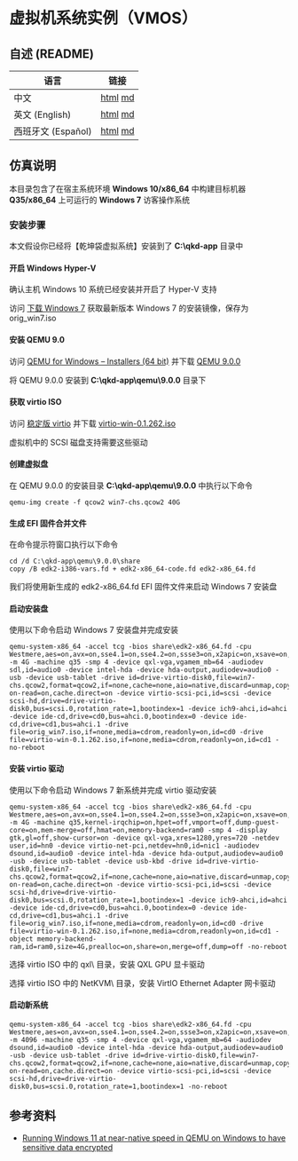 # 虚拟机系统实例（VMOS）

## 自述 (README)

| 语言 | 链接 |
|------|------|
| 中文 | [html](./index.html) [md](./README.md) |
| 英文 (English) | [html](./index.en.html) [md](./README.en.md) |
| 西班牙文 (Español) | [html](./index.es.html) [md](./README.es.md) |

## 仿真说明

本目录包含了在宿主系统环境 **Windows 10/x86_64** 中构建目标机器 **Q35/x86_64** 上可运行的 **Windows 7** 访客操作系统

### 安装步骤

本文假设你已经将【乾坤袋虚拟系统】安装到了 **C:\qkd-app** 目录中

#### 开启 Windows Hyper-V

确认主机 Windows 10 系统已经安装并开启了 Hyper-V 支持

访问 [下载 Windows 7](https://www.microsoft.com/zh-Cn/software-download/windows7) 获取最新版本 Windows 7 的安装镜像，保存为 orig_win7.iso

#### 安装 QEMU 9.0

访问 [QEMU for Windows – Installers (64 bit)](https://qemu.weilnetz.de/w64/) 并下载 [QEMU 9.0.0](https://qemu.weilnetz.de/w64/qemu-w64-setup-20240423.exe)

将 QEMU 9.0.0 安装到 **C:\qkd-app\qemu\9.0.0** 目录下

#### 获取 virtio ISO

访问 [稳定版 virtio](https://fedorapeople.org/groups/virt/virtio-win/direct-downloads/archive-virtio/virtio-win-0.1.262-2/)  并下载 [virtio-win-0.1.262.iso](https://fedorapeople.org/groups/virt/virtio-win/direct-downloads/archive-virtio/virtio-win-0.1.262-2/virtio-win-0.1.262.iso)

虚拟机中的 SCSI 磁盘支持需要这些驱动

#### 创建虚拟盘

在 QEMU 9.0.0 的安装目录 **C:\qkd-app\qemu\9.0.0** 中执行以下命令

```
qemu-img create -f qcow2 win7-chs.qcow2 40G
```

#### 生成 EFI 固件合并文件

在命令提示符窗口执行以下命令


```
cd /d C:\qkd-app\qemu\9.0.0\share
copy /B edk2-i386-vars.fd + edk2-x86_64-code.fd edk2-x86_64.fd
```

我们将使用新生成的 edk2-x86_64.fd EFI 固件文件来启动 Windows 7 安装盘

#### 启动安装盘

使用以下命令启动 Windows 7 安装盘并完成安装

```
qemu-system-x86_64 -accel tcg -bios share\edk2-x86_64.fd -cpu Westmere,aes=on,avx=on,sse4.1=on,sse4.2=on,ssse3=on,x2apic=on,xsave=on,hv_relaxed,hv_spinlocks=0x1fff,hv_vapic,hv_time -m 4G -machine q35 -smp 4 -device qxl-vga,vgamem_mb=64 -audiodev sdl,id=audio0 -device intel-hda -device hda-output,audiodev=audio0 -usb -device usb-tablet -drive id=drive-virtio-disk0,file=win7-chs.qcow2,format=qcow2,if=none,cache=none,aio=native,discard=unmap,copy-on-read=on,cache.direct=on -device virtio-scsi-pci,id=scsi -device scsi-hd,drive=drive-virtio-disk0,bus=scsi.0,rotation_rate=1,bootindex=1 -device ich9-ahci,id=ahci -device ide-cd,drive=cd0,bus=ahci.0,bootindex=0 -device ide-cd,drive=cd1,bus=ahci.1 -drive file=orig_win7.iso,if=none,media=cdrom,readonly=on,id=cd0 -drive file=virtio-win-0.1.262.iso,if=none,media=cdrom,readonly=on,id=cd1 -no-reboot
```

#### 安装 virtio 驱动

使用以下命令启动 Windows 7 新系统并完成 virtio 驱动安装

```
qemu-system-x86_64 -accel tcg -bios share\edk2-x86_64.fd -cpu Westmere,aes=on,avx=on,sse4.1=on,sse4.2=on,ssse3=on,x2apic=on,xsave=on,hv_relaxed,hv_spinlocks=0x1fff,hv_vapic,hv_time -m 4G -machine q35,kernel-irqchip=on,hpet=off,vmport=off,dump-guest-core=on,mem-merge=off,hmat=on,memory-backend=ram0 -smp 4 -display gtk,gl=off,show-cursor=on -device qxl-vga,xres=1280,yres=720 -netdev user,id=hn0 -device virtio-net-pci,netdev=hn0,id=nic1 -audiodev dsound,id=audio0 -device intel-hda -device hda-output,audiodev=audio0 -usb -device usb-tablet -device usb-kbd -drive id=drive-virtio-disk0,file=win7-chs.qcow2,format=qcow2,if=none,cache=none,aio=native,discard=unmap,copy-on-read=on,cache.direct=on -device virtio-scsi-pci,id=scsi -device scsi-hd,drive=drive-virtio-disk0,bus=scsi.0,rotation_rate=1,bootindex=1 -device ich9-ahci,id=ahci -device ide-cd,drive=cd0,bus=ahci.0,bootindex=0 -device ide-cd,drive=cd1,bus=ahci.1 -drive file=orig_win7.iso,if=none,media=cdrom,readonly=on,id=cd0 -drive file=virtio-win-0.1.262.iso,if=none,media=cdrom,readonly=on,id=cd1 -object memory-backend-ram,id=ram0,size=4G,prealloc=on,share=on,merge=off,dump=off -no-reboot
```

选择 virtio ISO 中的 qxl\ 目录，安装 QXL GPU 显卡驱动

选择 virtio ISO 中的 NetKVM\ 目录，安装 VirtIO Ethernet Adapter 网卡驱动

#### 启动新系统

```
qemu-system-x86_64 -accel tcg -bios share\edk2-x86_64.fd -cpu Westmere,aes=on,avx=on,sse4.1=on,sse4.2=on,ssse3=on,x2apic=on,xsave=on,hv_relaxed,hv_spinlocks=0x1fff,hv_vapic,hv_time -m 4096 -machine q35 -smp 4 -device qxl-vga,vgamem_mb=64 -audiodev dsound,id=audio0 -device intel-hda -device hda-output,audiodev=audio0 -usb -device usb-tablet -drive id=drive-virtio-disk0,file=win7-chs.qcow2,format=qcow2,if=none,cache=none,aio=native,discard=unmap,copy-on-read=on,cache.direct=on -device virtio-scsi-pci,id=scsi -device scsi-hd,drive=drive-virtio-disk0,bus=scsi.0,rotation_rate=1,bootindex=1 -no-reboot
```

## 参考资料

- [Running Windows 11 at near-native speed in QEMU on Windows to have sensitive data encrypted](https://windowsforum.com/threads/running-windows-11-at-near-native-speed-in-qemu-on-windows-to-have-sensitive-data-encrypted.339034/)